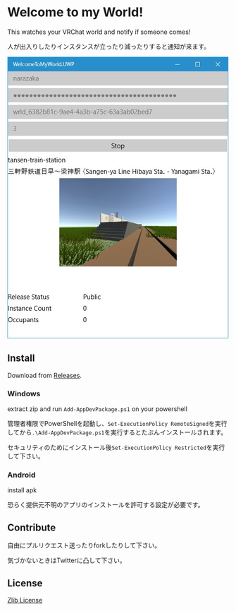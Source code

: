 # Welcome to my World!

This watches your VRChat world and notify if someone comes!

人が出入りしたりインスタンスが立ったり減ったりすると通知が来ます。

![preview](scrn.jpg)

## Install

Download from [Releases](https://github.com/Narazaka/WelcomeToMyWorld/releases).

### Windows

extract zip and run `Add-AppDevPackage.ps1` on your powershell

管理者権限でPowerShellを起動し、`Set-ExecutionPolicy RemoteSigned`を実行してから`.\Add-AppDevPackage.ps1`を実行するとたぶんインストールされます。

セキュリティのためにインストール後`Set-ExecutionPolicy Restricted`を実行して下さい。

### Android

install apk

恐らく提供元不明のアプリのインストールを許可する設定が必要です。

## Contribute

自由にプルリクエスト送ったりforkしたりして下さい。

気づかないときはTwitterに凸して下さい。

## License

[Zlib License](https://narazaka.net/license/Zlib?2018)
